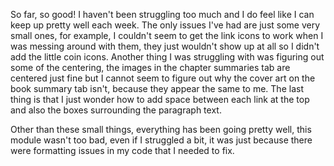 So far, so good! I haven't been struggling too much and I do feel like I can keep up pretty well each week. The only issues I've had are just some very small ones, for example, I couldn't seem to get the link icons to work when I was messing around with them, they just wouldn't show up at all so I didn't add the little coin icons. Another thing I was struggling with was figuring out some of the centering, the images in the chapter summaries tab are centered just fine but I cannot seem to figure out why the cover art on the book summary tab isn't, because they appear the same to me. The last thing is that I just wonder how to add space between each link at the top and also the boxes surrounding the paragraph text. 

Other than these small things, everything has been going pretty well, this module wasn't too bad, even if I struggled a bit, it was just because there were formatting issues in my code that I needed to fix.